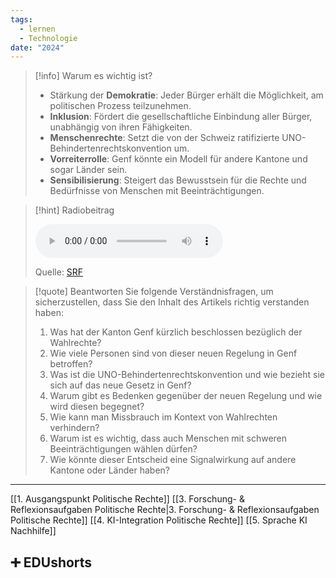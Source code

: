 ```yaml
---
tags:
  - lernen
  - Technologie
date: "2024"
---
```

>[!info] Warum es wichtig ist?
>- Stärkung der **Demokratie**: Jeder Bürger erhält die Möglichkeit, am politischen Prozess teilzunehmen.
>- **Inklusion**: Fördert die gesellschaftliche Einbindung aller Bürger, unabhängig von ihren Fähigkeiten.
>- **Menschenrechte**: Setzt die von der Schweiz ratifizierte UNO-Behindertenrechtskonvention um.
>- **Vorreiterrolle**: Genf könnte ein Modell für andere Kantone und sogar Länder sein.
>- **Sensibilisierung**: Steigert das Bewusstsein für die Rechte und Bedürfnisse von Menschen mit Beeinträchtigungen.

>[!hint] Radiobeitrag
>
><audio controls><source src="https://download-media.srf.ch/world/audio/Rendez-vous-radio/2020/11/Rendez-vous_30-11-2020-1237.mp3"></audio>
>
>Quelle: [SRF](https://www.srf.ch/play/radio/redirect/detail/b036bd26-f50b-43c7-8d83-7cf112dc851a)

>[!quote] Beantworten Sie folgende Verständnisfragen, um sicherzustellen, dass Sie den Inhalt des Artikels richtig verstanden haben:
>1. Was hat der Kanton Genf kürzlich beschlossen bezüglich der Wahlrechte?
>2. Wie viele Personen sind von dieser neuen Regelung in Genf betroffen?
>3. Was ist die UNO-Behindertenrechtskonvention und wie bezieht sie sich auf das neue Gesetz in Genf?
>4. Warum gibt es Bedenken gegenüber der neuen Regelung und wie wird diesen begegnet?
>5. Wie kann man Missbrauch im Kontext von Wahlrechten verhindern?
>6. Warum ist es wichtig, dass auch Menschen mit schweren Beeinträchtigungen wählen dürfen?
>7. Wie könnte dieser Entscheid eine Signalwirkung auf andere Kantone oder Länder haben?

---
[[1. Ausgangspunkt Politische Rechte]]
[[3. Forschung- & Reflexionsaufgaben Politische Rechte|3. Forschung- & Reflexionsaufgaben Politische Rechte]]
[[4. KI-Integration Politische Rechte]]
[[5. Sprache KI Nachhilfe]]

## ➕ EDUshorts
